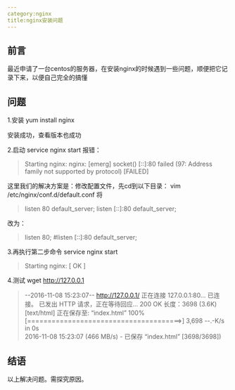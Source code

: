 ```yaml
---
category:nginx
title:nginx安装问题
---
```

## 前言
最近申请了一台centos的服务器，在安装nginx的时候遇到一些问题，顺便把它记录下来，以便自己完全的搞懂

## 问题
1.安装 yum install nginx

安装成功，查看版本也成功

2.启动 service nginx start
报错：
>Starting nginx: nginx: [emerg] socket() [::]:80 failed (97: Address family not supported by protocol)
                                                           [FAILED]

这里我们的解决方案是：修改配置文件，先cd到以下目录：
vim /etc/nginx/conf.d/default.conf
将
>listen       80 default_server;
listen       [::]:80 default_server;

改为：
>listen       80;
#listen       [::]:80 default_server;

3.再执行第二步命令
service nginx start 
>Starting nginx:                                            [  OK  ]

4.测试 wget http://127.0.0.1
>--2016-11-08 15:23:07--  http://127.0.0.1/
正在连接 127.0.0.1:80... 已连接。
已发出 HTTP 请求，正在等待回应... 200 OK
长度：3698 (3.6K) [text/html]
正在保存至: “index.html”
100%[======================================>] 3,698       --.-K/s   in 0s      
2016-11-08 15:23:07 (466 MB/s) - 已保存 “index.html” [3698/3698])

## 结语
以上解决问题。需探究原因。
